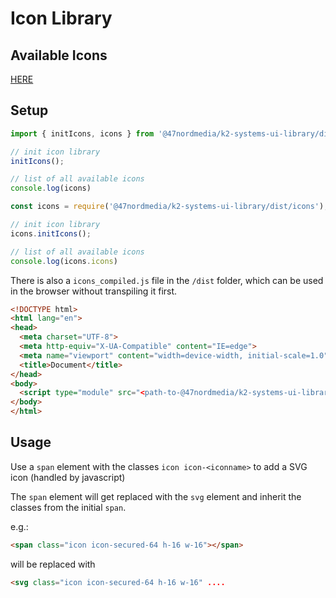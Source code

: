 # Icon Library

## Available Icons

[HERE](./src/icons.ts)

## Setup

```js
import { initIcons, icons } from '@47nordmedia/k2-systems-ui-library/dist/icons';

// init icon library
initIcons();

// list of all available icons
console.log(icons)
```

```js
const icons = require('@47nordmedia/k2-systems-ui-library/dist/icons');

// init icon library
icons.initIcons();

// list of all available icons
console.log(icons.icons)
```

There is also a `icons_compiled.js` file in the `/dist` folder, which can be used in the browser without transpiling it first.

```html
<!DOCTYPE html>
<html lang="en">
<head>
  <meta charset="UTF-8">
  <meta http-equiv="X-UA-Compatible" content="IE=edge">
  <meta name="viewport" content="width=device-width, initial-scale=1.0">
  <title>Document</title>
</head>
<body>
  <script type="module" src="<path-to-@47nordmedia/k2-systems-ui-library/dist/icons_compiled.js>"></script>
</body>
</html>
```

## Usage

Use a `span` element with the classes `icon icon-<iconname>` to add a SVG icon (handled by javascript)

The `span` element will get replaced with the `svg` element and inherit the classes from the initial `span`.

e.g.:

```html
<span class="icon icon-secured-64 h-16 w-16"></span>
```

will be replaced with

```html
<svg class="icon icon-secured-64 h-16 w-16" ....
```
